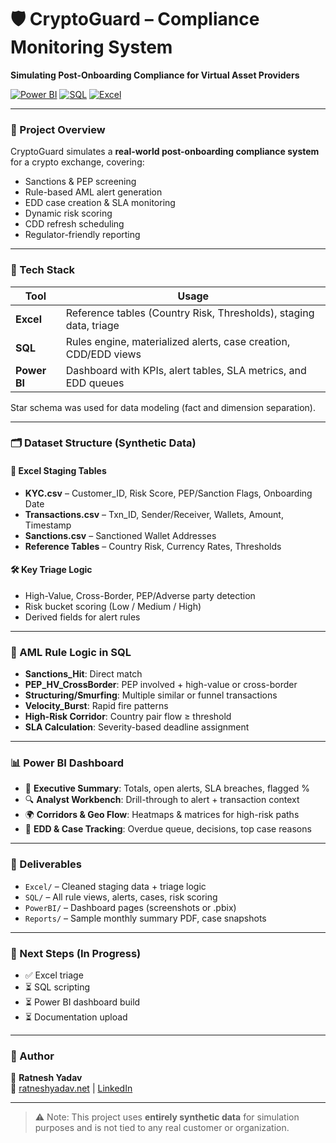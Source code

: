 # 🛡️ CryptoGuard – Compliance Monitoring System

**Simulating Post-Onboarding Compliance for Virtual Asset Providers**

[![Power BI](https://img.shields.io/badge/-Power%20BI-black?style=for-the-badge&logo=powerbi&logoColor=yellow)](https://powerbi.microsoft.com/)
[![SQL](https://img.shields.io/badge/-SQL-blue?style=for-the-badge&logo=postgresql&logoColor=white)](https://en.wikipedia.org/wiki/SQL)
[![Excel](https://img.shields.io/badge/-Excel-107C41?style=for-the-badge&logo=microsoft-excel&logoColor=white)](https://www.microsoft.com/en/microsoft-365/excel)

---

### 📌 Project Overview

CryptoGuard simulates a **real-world post-onboarding compliance system** for a crypto exchange, covering:

- Sanctions & PEP screening
- Rule-based AML alert generation
- EDD case creation & SLA monitoring
- Dynamic risk scoring
- CDD refresh scheduling
- Regulator-friendly reporting

---

### 🧩 Tech Stack

| Tool       | Usage                                                                 |
|------------|------------------------------------------------------------------------|
| **Excel**  | Reference tables (Country Risk, Thresholds), staging data, triage     |
| **SQL**    | Rules engine, materialized alerts, case creation, CDD/EDD views       |
| **Power BI** | Dashboard with KPIs, alert tables, SLA metrics, and EDD queues       |

Star schema was used for data modeling (fact and dimension separation).

---

### 🗂️ Dataset Structure (Synthetic Data)

#### 📁 Excel Staging Tables
- **KYC.csv** – Customer_ID, Risk Score, PEP/Sanction Flags, Onboarding Date
- **Transactions.csv** – Txn_ID, Sender/Receiver, Wallets, Amount, Timestamp
- **Sanctions.csv** – Sanctioned Wallet Addresses
- **Reference Tables** – Country Risk, Currency Rates, Thresholds

#### 🛠️ Key Triage Logic
- High-Value, Cross-Border, PEP/Adverse party detection
- Risk bucket scoring (Low / Medium / High)
- Derived fields for alert rules

---

### 📌 AML Rule Logic in SQL

- **Sanctions_Hit**: Direct match
- **PEP_HV_CrossBorder**: PEP involved + high-value or cross-border
- **Structuring/Smurfing**: Multiple similar or funnel transactions
- **Velocity_Burst**: Rapid fire patterns
- **High-Risk Corridor**: Country pair flow ≥ threshold
- **SLA Calculation**: Severity-based deadline assignment

---

### 📊 Power BI Dashboard

- 📌 **Executive Summary**: Totals, open alerts, SLA breaches, flagged %
- 🔍 **Analyst Workbench**: Drill-through to alert + transaction context
- 🌍 **Corridors & Geo Flow**: Heatmaps & matrices for high-risk paths
- 🧾 **EDD & Case Tracking**: Overdue queue, decisions, top case reasons

---

### 📝 Deliverables

- `Excel/` – Cleaned staging data + triage logic
- `SQL/` – All rule views, alerts, cases, risk scoring
- `PowerBI/` – Dashboard pages (screenshots or .pbix)
- `Reports/` – Sample monthly summary PDF, case snapshots

---

### 📅 Next Steps (In Progress)
- ✅ Excel triage
- ⏳ SQL scripting
- ⏳ Power BI dashboard build
- ⏳ Documentation upload

---

### 📌 Author

📇 **Ratnesh Yadav**  
🔗 [ratneshyadav.net](https://ratneshyadav.net) | [LinkedIn](https://www.linkedin.com/in/ratneshhhh)

---

> ⚠️ Note: This project uses **entirely synthetic data** for simulation purposes and is not tied to any real customer or organization.
